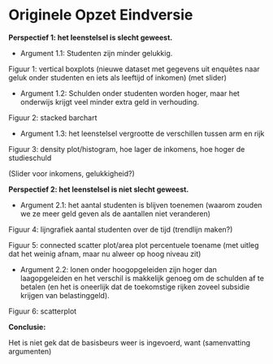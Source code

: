 ﻿# Originele Opzet Eindversie

**Perspectief 1: het leenstelsel is slecht geweest.**

- Argument 1.1: Studenten zijn minder gelukkig.

Figuur 1: vertical boxplots (nieuwe dataset met gegevens uit enquêtes naar geluk onder studenten en iets als leeftijd of inkomen) (met slider)

- Argument 1.2: Schulden onder studenten worden hoger, maar het onderwijs krijgt veel minder extra geld in verhouding.

Figuur 2: stacked barchart

- Argument 1.3: het leenstelsel vergrootte de verschillen tussen arm en rijk

Figuur 3: density plot/histogram, hoe lager de inkomens, hoe hoger de studieschuld

(Slider voor inkomens, gelukkigheid?)

**Perspectief 2: het leenstelsel is niet slecht geweest.**

- Argument 2.1: het aantal studenten is blijven toenemen (waarom zouden we ze meer geld geven als de aantallen niet veranderen)

Figuur 4: lijngrafiek aantal studenten over de tijd (trendlijn maken?)

Figuur 5: connected scatter plot/area plot percentuele toename (met uitleg dat het weinig afnam, maar nu alweer op hoog niveau zit)

- Argument 2.2: lonen onder hoogopgeleiden zijn hoger dan laagopgeleiden en het verschil is makkelijk genoeg om de schulden af te betalen (en het is oneerlijk dat de toekomstige rijken zoveel subsidie krijgen van belastinggeld).

Figuur 6: scatterplot

**Conclusie:**

Het is niet gek dat de basisbeurs weer is ingevoerd, want (samenvatting argumenten)
